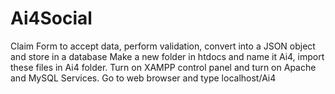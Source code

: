 # Ai4Social
Claim Form to accept data, perform validation, convert into a JSON object and store in a database
Make a new folder in htdocs and name it Ai4, import these files in Ai4 folder.
Turn on XAMPP control panel and turn on Apache and MySQL Services.
Go to web browser and type localhost/Ai4
